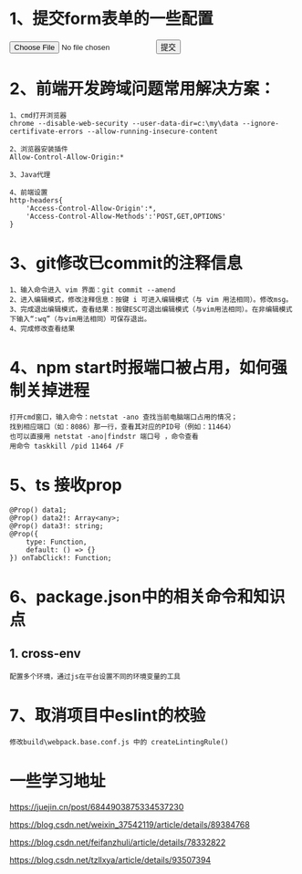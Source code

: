 
# 1、提交form表单的一些配置
<form action="" method="post" enctype="multipart/form-data" accept-charset="UTF-8">
    <input type="file" name="uploadFile" />
    <input type="submit" value="提交" />
</form>

# 2、前端开发跨域问题常用解决方案：
    1、cmd打开浏览器
    chrome --disable-web-security --user-data-dir=c:\my\data --ignore-certifivate-errors --allow-running-insecure-content

    2、浏览器安装插件
    Allow-Control-Allow-Origin:*

    3、Java代理

    4、前端设置
    http-headers{
        'Access-Control-Allow-Origin':*,
        'Access-Control-Allow-Methods':'POST,GET,OPTIONS'
    }

# 3、git修改已commit的注释信息
    1、输入命令进入 vim 界面：git commit --amend
    2、进入编辑模式，修改注释信息：按键 i 可进入编辑模式（与 vim 用法相同）。修改msg。
    3、完成退出编辑模式，查看结果：按键ESC可退出编辑模式（与vim用法相同）。在非编辑模式下输入“:wq”（与vim用法相同）可保存退出。
    4、完成修改查看结果

# 4、npm start时报端口被占用，如何强制关掉进程
    打开cmd窗口，输入命令：netstat -ano 查找当前电脑端口占用的情况；
    找到相应端口（如：8086）那一行，查看其对应的PID号（例如：11464）
    也可以直接用 netstat -ano|findstr 端口号 ，命令查看
    用命令 taskkill /pid 11464 /F

# 5、ts 接收prop
    @Prop() data1;
    @Prop() data2!: Array<any>;
    @Prop() data3!: string;
    @Prop({
        type: Function,
        default: () => {}
    }) onTabClick!: Function;


# 6、package.json中的相关命令和知识点
## 1. cross-env
    配置多个环境，通过js在平台设置不同的环境变量的工具

# 7、取消项目中eslint的校验
    修改build\webpack.base.conf.js 中的 createLintingRule()
    





# 一些学习地址
https://juejin.cn/post/6844903875334537230


https://blog.csdn.net/weixin_37542119/article/details/89384768


https://blog.csdn.net/feifanzhuli/article/details/78332822


https://blog.csdn.net/tzllxya/article/details/93507394



